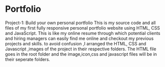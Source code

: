 # Portfolio
Project-1: Build your own personal portfolio
This is my source code and all files of my first fully responsive personal portfolio website using HTML, CSS and JavaScript.
This is like my online resume through which potential clients and hiring managers can easily find me online and checkout my previous projects and skills.
to avoid confusion ,I arranged the HTML, CSS and Javascript ,images of the project in their respective folders.
The HTML file goes in the root folder and the image,icon,css and javascript files will be in their seperate folders.
